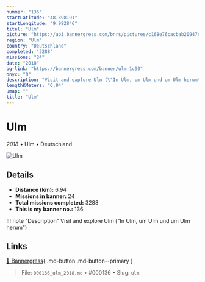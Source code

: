 ```yaml
---
nummer: "136"
startLatitude: "48.398191"
startLongitude: "9.992846"
titel: "Ulm"
picture: "https://api.bannergress.com/bnrs/pictures/c168e76cacbab20947c2738285331279"
region: "Ulm"
country: "Deutschland"
completed: "3288"
missions: "24"
date: "2018"
bg-link: "https://bannergress.com/banner/ulm-1c90"
onyx: "0"
description: "Visit and explore Ulm (\"In Ulm, um Ulm und um Ulm herum\")"
lengthKMeters: "6,94"
umap: ""
title: "Ulm"
---
```

# Ulm

*2018* • Ulm • Deutschland

![Ulm](https://api.bannergress.com/bnrs/pictures/c168e76cacbab20947c2738285331279)

## Details
- **Distance (km):** 6.94
- **Missions in banner:** 24
- **Total missions completed:** 3288
- **This is my banner no.:** 136


!!! note "Description"
    Visit and explore Ulm ("In Ulm, um Ulm und um Ulm herum")



## Links
[🔗 Bannergress](https://bannergress.com/banner/ulm-1c90){ .md-button .md-button--primary }



> File: `000136_ulm_2018.md` • #000136 • Slug: `ulm`
